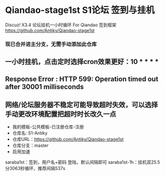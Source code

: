 # Qiandao-stage1st S1论坛 签到与挂机
Discuz! X3.4 论坛挂机一小时循环 For Qiandao 签到框架
https://github.com/Antiky/Qiandao-stage1st
### 现已合并进主分支，无需手动添加此仓库
## 一小时挂机，点击定时选择cron效果更好：10 * * * *
## Response Error : HTTP 599: Operation timed out after 30001 milliseconds
## 网络/论坛服务器不稳定可能导致超时失效，可以选择手动更改环境配置把超时时长改久一点


+ 我的模板-公共模板-已注册仓库-注册
+ 仓库名: S1-Antiky
+ 仓库URL：https://github.com/Antiky/Qiandao-stage1st
+ 仓库分支：master
+ 启用加速

saraba1st：签到，用户名+密码 登陆，默认间隔即可
saraba1st-1h：挂机双25.5分3063秒循环，推荐间隔537s

